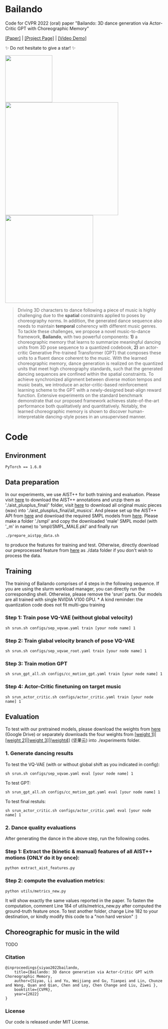 # Bailando
Code for CVPR 2022 (oral) paper "Bailando: 3D dance generation via Actor-Critic GPT with Choreographic Memory"


[[Paper]](https://arxiv.org/abs/2203.13055) | [[Project Page]](https://www.mmlab-ntu.com/project/bailando/index.html) |  [[Video Demo]](https://www.youtube.com/watch?v=YbXOcuMTzD8)

✨ Do not hesitate to give a star! ✨

<p float="left">
	<img src="https://github.com/lisiyao21/Bailando/blob/main/gifs/dance_gif1.gif" width="150" /> <img src="https://github.com/lisiyao21/Bailando/blob/main/gifs/dance_gif2.gif" width="360" /> <img width="280" src="https://github.com/lisiyao21/Bailando/blob/main/gifs/dance_gif3.gif"/>
	</p>

> Driving 3D characters to dance following a piece of music is highly challenging due to the **spatial** constraints applied to poses by choreography norms. In addition, the generated dance sequence also needs to maintain **temporal** coherency with different music genres. To tackle these challenges, we propose a novel music-to-dance framework, **Bailando**, with two powerful components: **1)** a choreographic memory that learns to summarize meaningful dancing units from 3D pose sequence to a quantized codebook, **2)** an actor-critic Generative Pre-trained Transformer (GPT) that composes these units to a fluent dance coherent to the music. With the learned choreographic memory, dance generation is
realized on the quantized units that meet high choreography standards, such that the generated dancing sequences are confined within the spatial constraints. To achieve synchronized alignment between diverse motion tempos and music beats, we introduce an actor-critic-based reinforcement learning scheme to the GPT  with a newly-designed beat-align reward function. Extensive experiments on the standard benchmark demonstrate that our proposed framework achieves state-of-the-art performance both qualitatively and quantitatively. Notably, the learned choreographic memory is shown to discover human-interpretable dancing-style poses in an unsupervised manner.

# Code

## Environment
    PyTorch == 1.6.0

## Data preparation

In our experiments, we use AIST++ for both training and evaluation. Please visit [here](https://google.github.io/aistplusplus_dataset/download.html) to download the AIST++ annotations and unzip them as './aist_plusplus_final/' folder, visit [here](https://aistdancedb.ongaaccel.jp/database_download/) to download all original music pieces (wav) into './aist_plusplus_final/all_musics'. And please set up the AIST++ API from [here](https://github.com/google/aistplusplus_api) and download the required SMPL models from [here](https://smpl.is.tue.mpg.de/). Please make a folder './smpl' and copy the downloaded 'male' SMPL model (with '_m' in name) to 'smpl/SMPL_MALE.pkl' and finally run 

    ./prepare_aistpp_data.sh

to produce the features for training and test. Otherwise, directly download our preprocessed feature from [here](https://drive.google.com/file/d/1iQQ6dQggGAa3qZFBCVRRCG6JOBnCZ0zw/view?usp=sharing) as ./data folder if you don't wish to process the data.

## Training

The training of Bailando comprises of 4 steps in the following sequence. If you are using the slurm workload manager, you can directly run the corresponding shell. Otherwise, please remove the 'srun' parts. Our models are all trained with single NVIDIA V100 GPU. * A kind reminder: the quantization code does not fit multi-gpu training
<!-- If you are using the slurm workload manager, run the code as

If not, run -->

### Step 1: Train pose VQ-VAE (without global velocity)

    sh srun.sh configs/sep_vqvae.yaml train [your node name] 1

### Step 2: Train glabal velocity branch of pose VQ-VAE

    sh srun.sh configs/sep_vqvae_root.yaml train [your node name] 1

### Step 3: Train motion GPT

    sh srun_gpt_all.sh configs/cc_motion_gpt.yaml train [your node name] 1

### Step 4: Actor-Critic finetuning on target music 

    sh srun_actor_critic.sh configs/actor_critic.yaml train [your node name] 1

## Evaluation

To test with our pretrained models, please download the weights from [here](https://drive.google.com/file/d/1Fi0TIiBV6EQAQrBU0IOnlke2Nu4IcutC/view?usp=sharing) (Google Drive) or separately downloads the four weights from [[weight 1]](https://www.jianguoyun.com/p/DcicSkIQ6OS4CRiH8LYE)|[[weight 2]](https://www.jianguoyun.com/p/DTi-B1wQ6OS4CRjonbwEIAA)|[[weight 3]](https://www.jianguoyun.com/p/Dde220EQ6OS4CRiD8LYE)|[[weight4]](https://www.jianguoyun.com/p/DRHA80cQ6OS4CRiC8LYE) (坚果云) into ./experiments folder.

### 1. Generate dancing results

To test the VQ-VAE (with or without global shift as you indicated in config):

    sh srun.sh configs/sep_vqvae.yaml eval [your node name] 1

To test GPT:

    sh srun_gpt_all.sh configs/cc_motion_gpt.yaml eval [your node name] 1
   
To test final restuls:
    
    sh srun_actor_critic.sh configs/actor_critic.yaml eval [your node name] 1

### 2. Dance quality evaluations

After generating the dance in the above step, run the following codes.

### Step 1: Extract the (kinetic & manual) features of all AIST++ motions (ONLY do it by once):
    
    python extract_aist_features.py


### Step 2: compute the evaluation metrics:

    python utils/metrics_new.py

It will show exactly the same values reported in the paper. To fasten the computation, comment Line 184 of utils/metrics_new.py after computed the ground-truth feature once. To test another folder, change Line 182 to your destination, or kindly modify this code to a "non hard version" :)

## Choreographic for music in the wild
TODO

### Citation

    @inproceedings{siyao2022bailando,
	    title={Bailando: 3D dance generation via Actor-Critic GPT with Choreographic Memory,
	    author={Siyao, Li and Yu, Weijiang and Gu, Tianpei and Lin, Chunze and Wang, Quan and Qian, Chen and Loy, Chen Change and Liu, Ziwei },
	    booktitle={CVPR},
	    year={2022}
    }

### License

Our code is released under MIT License.

